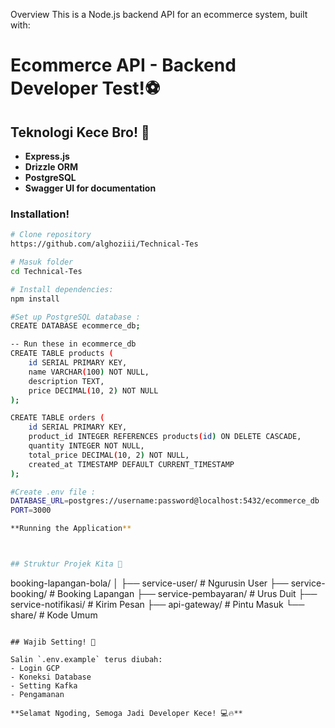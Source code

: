 Overview
This is a Node.js backend API for an ecommerce system, built with:



# Ecommerce API - Backend Developer Test!⚽

## Teknologi Kece Bro! 🚀

- **Express.js**
- **Drizzle ORM**
- **PostgreSQL**
- **Swagger UI for documentation**

### Installation!

```bash
# Clone repository
https://github.com/alghoziii/Technical-Tes

# Masuk folder
cd Technical-Tes

# Install dependencies:
npm install

#Set up PostgreSQL database :
CREATE DATABASE ecommerce_db;

-- Run these in ecommerce_db
CREATE TABLE products (
    id SERIAL PRIMARY KEY,
    name VARCHAR(100) NOT NULL,
    description TEXT,
    price DECIMAL(10, 2) NOT NULL
);

CREATE TABLE orders (
    id SERIAL PRIMARY KEY,
    product_id INTEGER REFERENCES products(id) ON DELETE CASCADE,
    quantity INTEGER NOT NULL,
    total_price DECIMAL(10, 2) NOT NULL,
    created_at TIMESTAMP DEFAULT CURRENT_TIMESTAMP
);

#Create .env file :
DATABASE_URL=postgres://username:password@localhost:5432/ecommerce_db
PORT=3000

**Running the Application**



## Struktur Projek Kita 📂

```
booking-lapangan-bola/
│
├── service-user/           # Ngurusin User
├── service-booking/        # Booking Lapangan
├── service-pembayaran/     # Urus Duit
├── service-notifikasi/     # Kirim Pesan
├── api-gateway/            # Pintu Masuk
└── share/                  # Kode Umum
```

## Wajib Setting! 🔧

Salin `.env.example` terus diubah:
- Login GCP
- Koneksi Database
- Setting Kafka
- Pengamanan

**Selamat Ngoding, Semoga Jadi Developer Kece! 💻🔥**
